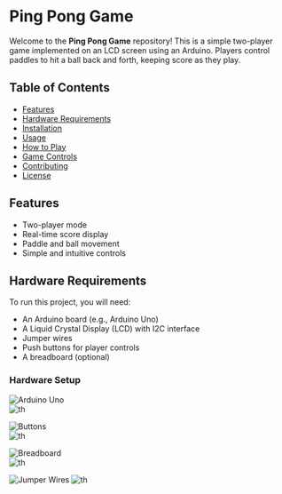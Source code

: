 # Ping Pong Game

Welcome to the **Ping Pong Game** repository! This is a simple two-player game implemented on an LCD screen using an Arduino. Players control paddles to hit a ball back and forth, keeping score as they play.

## Table of Contents

- [Features](#features)
- [Hardware Requirements](#hardware-requirements)
- [Installation](#installation)
- [Usage](#usage)
- [How to Play](#how-to-play)
- [Game Controls](#game-controls)
- [Contributing](#contributing)
- [License](#license)

## Features

- Two-player mode
- Real-time score display
- Paddle and ball movement
- Simple and intuitive controls

## Hardware Requirements

To run this project, you will need:

- An Arduino board (e.g., Arduino Uno)
- A Liquid Crystal Display (LCD) with I2C interface
- Jumper wires
- Push buttons for player controls
- A breadboard (optional)

### Hardware Setup

![Arduino Uno](https://example.com/arduino-uno-image)  
![th](https://github.com/user-attachments/assets/428e49b1-f9be-49c0-976a-6c6fe7bc406d)

![Buttons](https://example.com/buttons-image)  
![th](https://github.com/user-attachments/assets/be68ad8b-f8ef-41b8-8093-b0128e9f9562)

![Breadboard](https://example.com/breadboard-image)  
![th](https://github.com/user-attachments/assets/4c1e45e5-e678-459d-bca2-6d8267862e7a)

![Jumper Wires](https://example.com/jumper-wires-image) 
![th](https://github.com/user-attachments/assets/e898790c-3443-4566-81c8-fdef19c2efcb)

